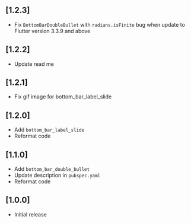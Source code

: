 ## [1.2.3]

* Fix `BottomBarDoubleBullet` with `radians.isFinite` bug when update to Flutter version 3.3.9 and above

## [1.2.2]

* Update read me

## [1.2.1]

* Fix gif image for bottom_bar_label_slide

## [1.2.0]

* Add `bottom_bar_label_slide`
* Reformat code

## [1.1.0]

* Add `bottom_bar_double_bullet`
* Update description in `pubspec.yaml`
* Reformat code

## [1.0.0]

* Initial release
